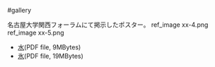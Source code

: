 #gallery


名古屋大学関西フォーラムにて掲示したポスター。
ref_image xx-4.png
ref_image xx-5.png
* [水](http://www2.chem.nagoya-u.ac.jp/~og/10Research/81PR20041117/water.pdf)(PDF file, 9MBytes)
* [氷](http://www2.chem.nagoya-u.ac.jp/~og/10Research/81PR20041117/ice.pdf)(PDF file, 19MBytes)

